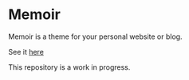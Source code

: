# Memoir

Memoir is a theme for your personal website or blog.

See it [here](http://adamzap.github.io/memoir-theme/)

This repository is a work in progress.
